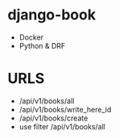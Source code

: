 # django-book

- Docker
- Python & DRF

# URLS

- /api/v1/books/all
- /api/v1/books/write_here_id
- /api/v1/books/create
- use filter /api/v1/books/all
